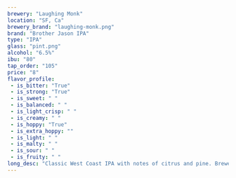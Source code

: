 ```yaml
---
brewery: "Laughing Monk"
location: "SF, Ca"
brewery_brand: "laughing-monk.png"
brand: "Brother Jason IPA"
type: "IPA"
glass: "pint.png"
alcohol: "6.5%"
ibu: "80"
tap_order: "105"
price: "8"
flavor_profile:
 - is_bitter: "True"
 - is_strong: "True"
 - is_sweet: " "
 - is_balanced: " "
 - is_light_crisp: " "
 - is_creamy: " "
 - is_hoppy: "True"
 - is_extra_hoppy: ""
 - is_light: " "
 - is_malty: " "
 - is_sour: " "
 - is_fruity: " "
long_desc: "Classic West Coast IPA with notes of citrus and pine. Brewed with Eureka, Chinook and Centennial hops."
---
```


